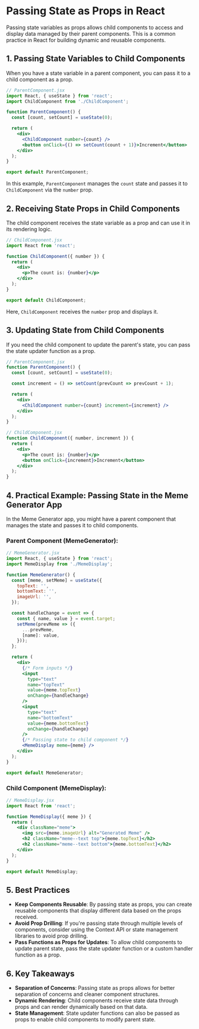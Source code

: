 # Passing State as Props in React

Passing state variables as props allows child components to access and display data managed by their parent components. This is a common practice in React for building dynamic and reusable components.


## 1. Passing State Variables to Child Components

When you have a state variable in a parent component, you can pass it to a child component as a prop.

```jsx
// ParentComponent.jsx
import React, { useState } from 'react';
import ChildComponent from './ChildComponent';

function ParentComponent() {
  const [count, setCount] = useState(0);

  return (
    <div>
      <ChildComponent number={count} />
      <button onClick={() => setCount(count + 1)}>Increment</button>
    </div>
  );
}

export default ParentComponent;
```

In this example, `ParentComponent` manages the `count` state and passes it to `ChildComponent` via the `number` prop.


## 2. Receiving State Props in Child Components

The child component receives the state variable as a prop and can use it in its rendering logic.

```jsx
// ChildComponent.jsx
import React from 'react';

function ChildComponent({ number }) {
  return (
    <div>
      <p>The count is: {number}</p>
    </div>
  );
}

export default ChildComponent;
```

Here, `ChildComponent` receives the `number` prop and displays it.


## 3. Updating State from Child Components

If you need the child component to update the parent's state, you can pass the state updater function as a prop.


```jsx
// ParentComponent.jsx
function ParentComponent() {
  const [count, setCount] = useState(0);

  const increment = () => setCount(prevCount => prevCount + 1);

  return (
    <div>
      <ChildComponent number={count} increment={increment} />
    </div>
  );
}
```

```jsx
// ChildComponent.jsx
function ChildComponent({ number, increment }) {
  return (
    <div>
      <p>The count is: {number}</p>
      <button onClick={increment}>Increment</button>
    </div>
  );
}
```


## 4. Practical Example: Passing State in the Meme Generator App

In the Meme Generator app, you might have a parent component that manages the state and passes it to child components.

### Parent Component (MemeGenerator):

```jsx
// MemeGenerator.jsx
import React, { useState } from 'react';
import MemeDisplay from './MemeDisplay';

function MemeGenerator() {
  const [meme, setMeme] = useState({
    topText: '',
    bottomText: '',
    imageUrl: '',
  });

  const handleChange = event => {
    const { name, value } = event.target;
    setMeme(prevMeme => ({
      ...prevMeme,
      [name]: value,
    }));
  };

  return (
    <div>
      {/* Form inputs */}
      <input
        type="text"
        name="topText"
        value={meme.topText}
        onChange={handleChange}
      />
      <input
        type="text"
        name="bottomText"
        value={meme.bottomText}
        onChange={handleChange}
      />
      {/* Passing state to child component */}
      <MemeDisplay meme={meme} />
    </div>
  );
}

export default MemeGenerator;
```

### Child Component (MemeDisplay):

```jsx
// MemeDisplay.jsx
import React from 'react';

function MemeDisplay({ meme }) {
  return (
    <div className="meme">
      <img src={meme.imageUrl} alt="Generated Meme" />
      <h2 className="meme--text top">{meme.topText}</h2>
      <h2 className="meme--text bottom">{meme.bottomText}</h2>
    </div>
  );
}

export default MemeDisplay;
```

## 5. Best Practices

- **Keep Components Reusable**: By passing state as props, you can create reusable components that display different data based on the props received.
- **Avoid Prop Drilling**: If you're passing state through multiple levels of components, consider using the Context API or state management libraries to avoid prop drilling.
- **Pass Functions as Props for Updates**: To allow child components to update parent state, pass the state updater function or a custom handler function as a prop.


## 6. Key Takeaways

- **Separation of Concerns**: Passing state as props allows for better separation of concerns and cleaner component structures.
- **Dynamic Rendering**: Child components receive state data through props and can render dynamically based on that data.
- **State Management**: State updater functions can also be passed as props to enable child components to modify parent state.
